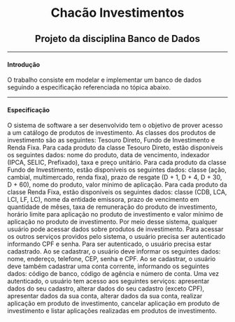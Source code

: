 <h1 align="center">Chacão Investimentos</h1>
<h2 align="center">Projeto da disciplina Banco de Dados</h2>

____
#### Introdução
O trabalho consiste em modelar e implementar um banco de dados seguindo a especificação referenciada no tópica abaixo.
____
#### Especificação
O sistema de software a ser desenvolvido tem o objetivo de prover acesso a um catálogo de produtos de investimento. As classes dos produtos de investimento são as seguintes: Tesouro Direto, Fundo de Investimento e Renda Fixa. Para cada produto da classe Tesouro Direto, estão disponíveis os seguintes dados: nome do produto, data de vencimento, indexador (IPCA, SELIC, Prefixado), taxa e preço unitário. Para cada produto da classe Fundo de Investimento, estão disponíveis os seguintes dados: classe (ação, cambial, multimercado, renda fixa), prazo de resgate (D + 1, D + 4, D + 30, D + 60), nome do produto, valor mínimo de aplicação. Para cada produto da classe Renda Fixa, estão disponíveis os seguintes dados: classe (CDB, LCA, LCI, LF, LC), nome da entidade emissora, prazo de vencimento em quantidade de mêses, taxa de remuneração do produto de investimento, horário limite para aplicação no produto de investimento e valor mínimo de aplicação no produto de investimento. Por meio desse sistema, qualquer usuário pode acessar dados sobre produtos de investimento. Para acessar os outros serviços providos pelo sistema, o usuário precisa ser autenticado informando CPF e senha. Para ser autenticado, o usuário precisa estar cadastrado. Ao se cadastrar, o usuário deve informar os seguintes dados: nome, endereço, telefone, CEP, senha e CPF. Ao se cadastrar, o usuário deve também cadastrar uma conta corrente, informando os seguintes dados: código de banco, código de agência e número de conta. Uma vez autenticado, o usuário tem acesso aos seguintes serviços: apresentar dados do seu cadastro, alterar dados do seu cadastro (exceto CPF), apresentar dados da sua conta, alterar dados da sua conta, realizar aplicação em produto de investimento, cancelar aplicação em produto de investimento e listar aplicações realizadas em produtos de investimento.
